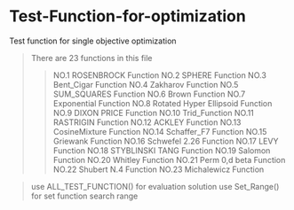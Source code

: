 # Test-Function-for-optimization

Test function for single objective optimization
 > There are 23 functions in this file
 >> NO.1 ROSENBROCK Function
 >> NO.2 SPHERE Function
 >> NO.3 Bent_Cigar Function
 >> NO.4 Zakharov Function
 >> NO.5 SUM_SQUARES Function
 >> NO.6 Brown Function
 >> NO.7 Exponential Function
 >> NO.8 Rotated Hyper Ellipsoid Function
 >> NO.9 DIXON PRICE Function
 >> NO.10 Trid_Function
 >> NO.11 RASTRIGIN Function
 >> NO.12 ACKLEY Function
 >> NO.13 CosineMixture Function
 >> NO.14 Schaffer_F7 Function
 >> NO.15 Griewank Function
 >> NO.16 Schwefel 2.26 Function
 >> NO.17 LEVY Function
 >> NO.18 STYBLINSKI TANG Function
 >> NO.19 Salomon Function
 >> NO.20 Whitley Function
 >> NO.21 Perm 0,d beta Function
 >> NO.22 Shubert N.4 Function
 >> NO.23 Michalewicz Function


 > use ALL_TEST_FUNCTION() for evaluation solution
 > use Set_Range() for set function search range

